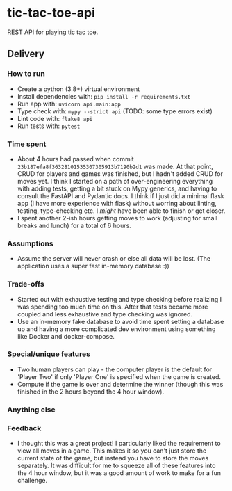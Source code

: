 # tic-tac-toe-api
REST API for playing tic tac toe.

## Delivery

### How to run
- Create a python (3.8+) virtual environment
- Install dependencies with: `pip install -r requirements.txt`
- Run app with: `uvicorn api.main:app`
- Type check with: `mypy --strict api`  (TODO: some type errors exist)
- Lint code with: `flake8 api`
- Run tests with: `pytest`

### Time spent
- About 4 hours had passed when commit `23b187efa8f36328101535307305913b7190b2d1`
  was made. At that point, CRUD for players and games was finished,
  but I hadn't added CRUD for moves yet. I think I started on a path
  of over-engineering everything with adding tests, getting a bit
  stuck on Mypy generics, and having to consult the FastAPI and
  Pydantic docs. I think if I just did a minimal flask app (I have
  more experience with flask) without worring about linting, testing,
  type-checking etc. I *might* have been able to finish or get closer.
- I spent another 2-ish hours getting moves to work (adjusting for
  small breaks and lunch) for a total of 6 hours.

### Assumptions
- Assume the server will never crash or else all data will be lost.
  (The application uses a super fast in-memory database :))

### Trade-offs
- Started out with exhaustive testing and type checking before
  realizing I was spending too much time on this. After that
  tests became more coupled and less exhaustive and type checking
  was ignored.
- Use an in-memory fake database to avoid time spent setting a
  database up and having a more complicated dev environment using
  something like Docker and docker-compose.

### Special/unique features
- Two human players can play - the computer player is the default
  for 'Player Two' if only 'Player One' is specified when the game is
  created.
- Compute if the game is over and determine the winner (though this was
  finished in the 2 hours beyond the 4 hour window).

### Anything else

### Feedback
- I thought this was a great project! I particularly liked the
  requirement to view all moves in a game. This makes it so you
  can't just store the current state of the game, but instead you
  have to store the moves separately. It was difficult for me to
  squeeze all of these features into the 4 hour window, but it was
  a good amount of work to make for a fun challenge.
